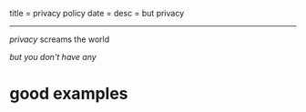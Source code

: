 title = privacy policy
date =
desc = but privacy

---

_privacy_ screams the world

_but you don't have any_

# good examples
